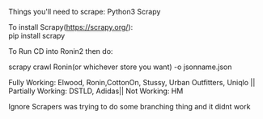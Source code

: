 Things you'll need to scrape:
Python3
Scrapy


To install Scrapy(https://scrapy.org/):  
pip install scrapy   


To Run CD into Ronin2
then do:

scrapy crawl Ronin(or whichever store you want) -o jsonname.json



Fully Working: Elwood, Ronin,CottonOn, Stussy, Urban Outfitters, Uniqlo || Partially Working: DSTLD, Adidas|| Not Working: HM 


Ignore Scrapers was trying to do some branching thing and it didnt work 

